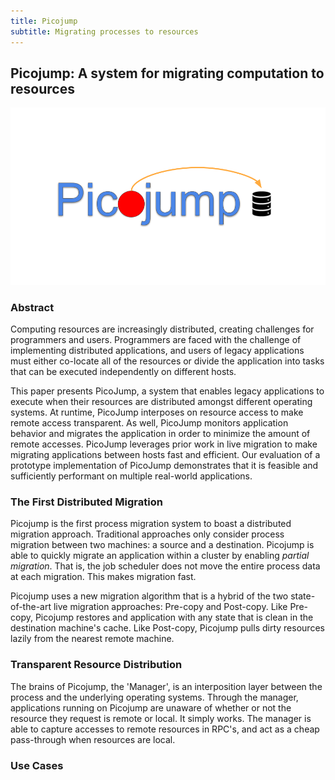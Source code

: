 ```yaml
---
title: Picojump
subtitle: Migrating processes to resources
---
```


## Picojump: A system for migrating computation to resources

![Picojump diagram](images/picojump.png)

### Abstract

Computing resources are increasingly distributed, creating challenges for programmers and users.  Programmers are faced with the challenge of implementing distributed applications, and users of legacy applications must either co-locate all of the resources or divide the application into tasks that can be executed independently on different hosts.

This paper presents PicoJump, a system that enables legacy applications to execute when their resources are distributed amongst different operating systems.  At runtime, PicoJump interposes on resource access to make remote access transparent.  As well, PicoJump monitors application behavior and migrates the application in order to minimize the amount of remote accesses.  PicoJump leverages prior work in live migration to make migrating applications between hosts fast and efficient.  Our evaluation of a prototype implementation of PicoJump demonstrates that it is feasible and sufficiently performant on multiple real-world applications.

### The First Distributed Migration

Picojump is the first process migration system to boast a distributed migration approach. Traditional approaches only consider process migration between two machines: a source and a destination. Picojump is able to quickly migrate an application within a cluster by enabling _partial migration_. That is, the job scheduler does not move the entire process data at each migration. This makes migration fast.

Picojump uses a new migration algorithm that is a hybrid of the two state-of-the-art live migration approaches: Pre-copy and Post-copy. Like Pre-copy, Picojump restores and application with any state that is clean in the destination machine's cache. Like Post-copy, Picojump pulls dirty resources lazily from the nearest remote machine.

### Transparent Resource Distribution

The brains of Picojump, the 'Manager', is an interposition layer between the process and the underlying operating systems. Through the manager, applications running on Picojump are unaware of whether or not the resource they request is remote or local. It simply works. The manager is able to capture accesses to remote resources in RPC's, and act as a cheap pass-through when resources are local.

### Use Cases
